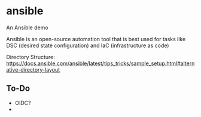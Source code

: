 # ansible
An Ansible demo

Ansible is an open-source automation tool that is best used for tasks like DSC (desired state configuration) and IaC (infrastructure as code)

Directory Structure: https://docs.ansible.com/ansible/latest/tips_tricks/sample_setup.html#alternative-directory-layout

## To-Do
- OIDC?
- 